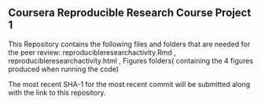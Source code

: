 ## Coursera Reproducible Research Course Project 1
 
This Repository contains the following files and folders that are needed for the peer review:
    reproducibleresearchactivity.Rmd
    , reproducibleresearchactivity.html
    , Figures folders( containing the 4 figures produced when running the code) 
    
 The most recent SHA-1 for the most recent commit will be submitted along with the link to this repository. 
 
